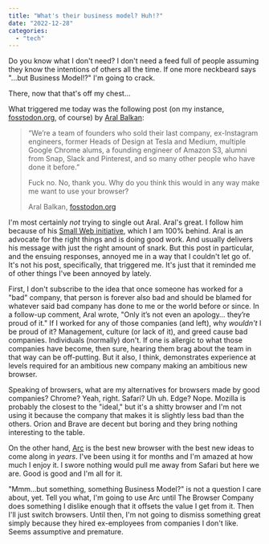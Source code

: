 ```yaml
---
title: "What's their business model? Huh!?"
date: "2022-12-28"
categories: 
  - "tech"
---
```


Do you know what I don't need? I don't need a feed full of people assuming they know the intentions of others all the time. If one more neckbeard says "...but Business Model!?" I'm going to crack.

There, now that that's off my chest...

What triggered me today was the following post (on my instance, [fosstodon.org](https://fosstodon.org), of course) by [Aral Balkan](https://ar.al/):

> “We’re a team of founders who sold their last company, ex-Instagram engineers, former Heads of Design at Tesla and Medium, multiple Google Chrome alums, a founding engineer of Amazon S3, alumni from Snap, Slack and Pinterest, and so many other people who have done it before.”
> 
> Fuck no. No, thank you. Why do you think this would in any way make me want to use your browser?
> 
> Aral Balkan, [fosstodon.org](https://fosstodon.org/@aral@mastodon.ar.al/109592166822636636)

I'm most certainly _not_ trying to single out Aral. Aral's great. I follow him because of his [Small Web initiative](https://small-tech.org/research-and-development/), which I am 100% behind. Aral is an advocate for the right things and is doing good work. And usually delivers his message with just the right amount of snark. But this post in particular, and the ensuing responses, annoyed me in a way that I couldn't let go of. It's not his post, specifically, that triggered me. It's just that it reminded me of other things I've been annoyed by lately.

First, I don't subscribe to the idea that once someone has worked for a "bad" company, that person is forever also bad and should be blamed for whatever said bad company has done to me or the world before or since. In a follow-up comment, Aral wrote, "Only it’s not even an apology… they’re proud of it." If I worked for any of those companies (and left), why _wouldn't_ I be proud of it? Management, culture (or lack of it), and greed cause bad companies. Individuals (normally) don't. If one is allergic to what those companies have become, then sure, hearing them brag about the team in that way can be off-putting. But it also, I think, demonstrates experience at levels required for an ambitious new company making an ambitious new browser.

Speaking of browsers, what are my alternatives for browsers made by good companies? Chrome? Yeah, right. Safari? Uh uh. Edge? Nope. Mozilla is probably the closest to the "ideal," but it's a shitty browser and I'm not using it because the company that makes it is slightly less bad than the others. Orion and Brave are decent but boring and they bring nothing interesting to the table.

On the other hand, [Arc](https://thebrowser.company/) is the best new browser with the best new ideas to come along in _years_. I've been using it for months and I'm amazed at how much I enjoy it. I swore nothing would pull me away from Safari but here we are. Good is good and I'm all for it.

"Mmm...but something, something Business Model?" is not a question I care about, yet. Tell you what, I'm going to use Arc until The Browser Company does something I dislike enough that it offsets the value I get from it. Then I'll just switch browsers. Until then, I'm not going to dismiss something great simply because they hired ex-employees from companies I don't like. Seems assumptive and premature.
